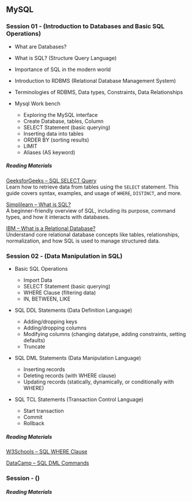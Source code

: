 ## MySQL
 
### Session 01 - (Introduction to Databases and Basic SQL Operations)

- What are Databases?
- What is SQL? (Structure Query Language)
- Importance of SQL in the modern world
- Introduction to RDBMS (Relational Database Management System)
- Terminologies of RDBMS, Data types, Constraints, Data Relationships

 - Mysql Work bench
    * Exploring the MySQL interface
     * Create Database, tables, Column 
     * SELECT Statement (basic querying)
     * Inserting data into tables
     * ORDER BY (sorting results)
     * LIMIT 
      * Aliases (AS keyword)


##### Reading Materials 

[GeeksforGeeks – SQL SELECT Query](https://www.geeksforgeeks.org/sql-select-query/)  
Learn how to retrieve data from tables using the `SELECT` statement. This guide covers syntax, examples, and usage of `WHERE`, `DISTINCT`, and more.

[Simplilearn – What is SQL?](https://www.simplilearn.com/tutorials/sql-tutorial/what-is-sql)  
A beginner-friendly overview of SQL, including its purpose, command types, and how it interacts with databases.

[IBM – What is a Relational Database?](https://www.ibm.com/think/topics/relational-databases)  
Understand core relational database concepts like tables, relationships, normalization, and how SQL is used to manage structured data.

### Session 02 - (Data Manipulation in SQL)

- Basic SQL Operations
   - Import Data  
   - SELECT Statement (basic querying)  
   - WHERE Clause (filtering data)  
   - IN, BETWEEN, LIKE

- SQL DDL Statements (Data Definition Language)
    - Adding/dropping keys  
    - Adding/dropping columns  
    - Modifying columns (changing datatype, adding constraints, setting defaults)  
    - Truncate

- SQL DML Statements (Data Manipulation Language)
     - Inserting records  
     - Deleting records (with WHERE clause)  
     - Updating records (statically, dynamically, or conditionally with WHERE)    

- SQL TCL Statements (Transaction Control Language)
     - Start transaction  
     - Commit  
     - Rollback      

##### Reading Materials 

[W3Schools – SQL WHERE Clause](https://www.w3schools.com/sql/sql_where.asp)  

[DataCamp – SQL DML Commands](https://www.datacamp.com/tutorial/sql-dml-commands-mastering-data-manipulation-in-sql)

### Session - ()


##### Reading Materials 
